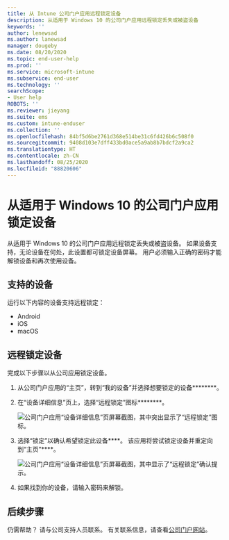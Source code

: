 ```yaml
---
title: 从 Intune 公司门户应用远程锁定设备
description: 从适用于 Windows 10 的公司门户应用远程锁定丢失或被盗设备
keywords: ''
author: lenewsad
ms.author: lanewsad
manager: dougeby
ms.date: 08/20/2020
ms.topic: end-user-help
ms.prod: ''
ms.service: microsoft-intune
ms.subservice: end-user
ms.technology: ''
searchScope:
- User help
ROBOTS: ''
ms.reviewer: jieyang
ms.suite: ems
ms.custom: intune-enduser
ms.collection: ''
ms.openlocfilehash: 84bf5d6be2761d368e514be31c6fd426b6c508f0
ms.sourcegitcommit: 9408d103e7dff433bd0ace5a9ab8b7bdcf2a9ca2
ms.translationtype: HT
ms.contentlocale: zh-CN
ms.lasthandoff: 08/25/2020
ms.locfileid: "88820606"
---
```

# <a name="lock-your-device-from-the-company-portal-app-for-windows-10"></a>从适用于 Windows 10 的公司门户应用锁定设备

从适用于 Windows 10 的公司门户应用远程锁定丢失或被盗设备。 如果设备支持，无论设备在何处，此设置都可锁定设备屏幕。 用户必须输入正确的密码才能解锁设备和再次使用设备。

## <a name="supported-devices"></a>支持的设备

运行以下内容的设备支持远程锁定：  

* Android
* iOS
* macOS  
  
## <a name="remote-lock-device"></a>远程锁定设备
完成以下步骤以从公司应用锁定设备。  

1. 从公司门户应用的“主页”，转到“我的设备”并选择想要锁定的设备********。

2. 在“设备详细信息”页上，选择“远程锁定”图标********。  


   ![公司门户应用“设备详细信息”页屏幕截图，其中突出显示了“远程锁定”图标。](./media/1804_remote_lock_Windows_CPapp_05.png)  

3. 选择“锁定”以确认希望锁定此设备****。 该应用将尝试锁定设备并重定向到“主页”****。  


   ![公司门户应用“设备详细信息”页屏幕截图，其中显示了“远程锁定”确认提示。](./media/1804_remote_lock_Windows_CPapp_06.png)  

4. 如果找到你的设备，请输入密码来解锁。  

## <a name="next-steps"></a>后续步骤

仍需帮助？ 请与公司支持人员联系。 有关联系信息，请查看[公司门户网站](https://go.microsoft.com/fwlink/?linkid=2010980)。

